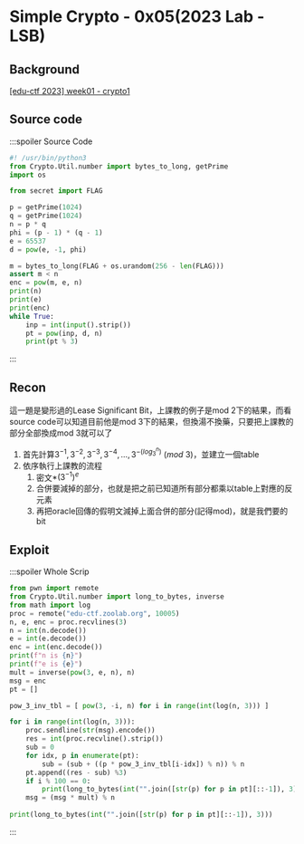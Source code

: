 # Simple Crypto - 0x05(2023 Lab - LSB)
## Background
[ [edu-ctf 2023] week01 - crypto1 ](https://www.youtube.com/live/mqQ2zgK8a0Y?si=GRgtEKGHsCNcKuqU&t=7176)
## Source code
:::spoiler Source Code
```python
#! /usr/bin/python3
from Crypto.Util.number import bytes_to_long, getPrime
import os

from secret import FLAG

p = getPrime(1024)
q = getPrime(1024)
n = p * q
phi = (p - 1) * (q - 1)
e = 65537
d = pow(e, -1, phi)

m = bytes_to_long(FLAG + os.urandom(256 - len(FLAG)))
assert m < n
enc = pow(m, e, n)
print(n)
print(e)
print(enc)
while True:
    inp = int(input().strip())
    pt = pow(inp, d, n)
    print(pt % 3)
```
:::
## Recon
這一題是變形過的Lease Significant Bit，上課教的例子是mod 2下的結果，而看source code可以知道目前他是mod 3下的結果，但換湯不換藥，只要把上課教的部分全部換成mod 3就可以了

1. 首先計算$3^{-1},3^{-2},3^{-3},3^{-4},...,3^{-(log_3^n)}\ (mod\ 3)$，並建立一個table
2. 依序執行上課教的流程
    1. 密文*$(3^{-1})^e$
    2. 合併要減掉的部分，也就是把之前已知道所有部分都乘以table上對應的反元素
    3. 再把oracle回傳的假明文減掉上面合併的部分(記得mod)，就是我們要的bit

## Exploit
:::spoiler Whole Scrip
```python
from pwn import remote
from Crypto.Util.number import long_to_bytes, inverse
from math import log
proc = remote("edu-ctf.zoolab.org", 10005)
n, e, enc = proc.recvlines(3)
n = int(n.decode())
e = int(e.decode())
enc = int(enc.decode())
print(f"n is {n}")
print(f"e is {e}")
mult = inverse(pow(3, e, n), n)
msg = enc
pt = []

pow_3_inv_tbl = [ pow(3, -i, n) for i in range(int(log(n, 3))) ]

for i in range(int(log(n, 3))):
    proc.sendline(str(msg).encode())
    res = int(proc.recvline().strip())
    sub = 0
    for idx, p in enumerate(pt):
        sub = (sub + ((p * pow_3_inv_tbl[i-idx]) % n)) % n
    pt.append((res - sub) %3)
    if i % 100 == 0:
        print(long_to_bytes(int("".join([str(p) for p in pt][::-1]), 3)))
    msg = (msg * mult) % n
    
print(long_to_bytes(int("".join([str(p) for p in pt][::-1]), 3)))
```
:::